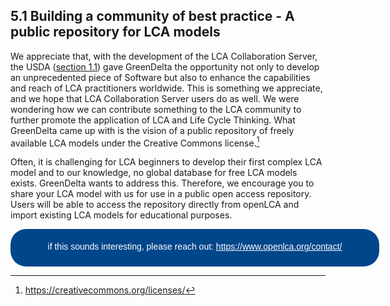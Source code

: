 <style>
    /* initialise the counter */
    body { counter-reset: figureCounter;
    counter-reset: h1counter h2counter h3counter h4counter h5counter h6counter;
     }
    /* increment the counter for every instance of a figure even if it doesn't have a caption */
    figure { counter-increment: figureCounter; text-align: center}
    /* prepend the counter to the figcaption content */
    figure figcaption:before {
        content: "Figure 5-1-" counter(figureCounter) ": "
    }
    /* increment the counter for every instance of a table even if it doesn't have a caption */
    table { counter-increment: tableCounter; }
    /* prepend the counter to the figcaption content */
    caption:before {
        content: "Table 5-1-" counter(tableCounter) ": ";
    }
   
    /* create padding between table cells*/
    th, td {
        padding: 15px;
    }
</style>

<style>
   #shape {
    width: 550px;
    height: 40px;
    background: #00468b;
    border-radius: 25px;
    text-align: center;
    padding: 20px 20px 0px 20px;
    font-family: Arial;
    color: White;
   }
</style>

<h2 id="header-5-1">5.1 Building a community of best practice - A public repository for LCA models</h2>

We appreciate that, with the development of the LCA Collaboration Server, the USDA ([section 1.1](./chapter_1_1.md)) gave GreenDelta the opportunity not only to develop an unprecedented piece of Software but also to enhance the capabilities and reach of LCA practitioners worldwide. This is something we appreciate, and we hope that LCA Collaboration Server users do as well. We were wondering how we can contribute something to the LCA community to further promote the application of LCA and Life Cycle Thinking. What GreenDelta came up with is the vision of a public repository of freely available LCA models under the Creative Commons license.[^a]

Often, it is challenging for LCA beginners to develop their first complex LCA model and to our knowledge, no global database for free LCA models exists. GreenDelta wants to address this. Therefore, we encourage you to share your LCA model with us for use in a public open access repository. Users will be able to access the repository directly from openLCA and import existing LCA models for educational purposes.

<center>
<div id="shape">if this sounds interesting, please reach out: <a href="https://www.openlca.org/contact/" style="color:#FFFFFF;"> <u>https://www.openlca.org/contact/</u></a> </div>
</center>

[^a]: <a href="https://creativecommons.org/licenses/"> https://creativecommons.org/licenses/</a>
